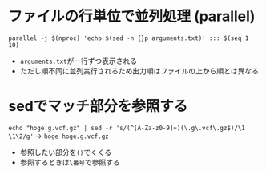 # ファイルの行単位で並列処理 (parallel)
`parallel -j $(nproc) 'echo $(sed -n {}p arguments.txt)' ::: $(seq 1 10)`

- `arguments.txt`が一行ずつ表示される
- ただし順不同に並列実行されるため出力順はファイルの上から順とは異なる

# sedでマッチ部分を参照する
`echo "hoge.g.vcf.gz" | sed -r 's/(^[A-Za-z0-9]+)(\.g\.vcf\.gz$)/\1 \1\2/g'` → `hoge hoge.g.vcf.gz`

- 参照したい部分を`()`でくくる
- 参照するときは`\番号`で参照する
